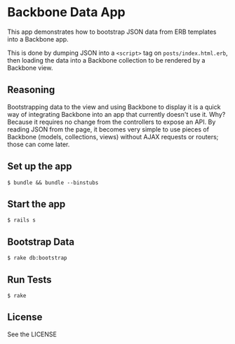 # Backbone Data App

This app demonstrates how to bootstrap JSON data from ERB templates into a
Backbone app.

This is done by dumping JSON into a `<script>` tag on `posts/index.html.erb`,
then loading the data into a Backbone collection to be rendered by a Backbone
view.

## Reasoning

Bootstrapping data to the view and using Backbone to display it is a quick way
of integrating Backbone into an app that currently doesn't use it. Why?
Because it requires no change from the controllers to expose an API. By
reading JSON from the page, it becomes very simple to use pieces of Backbone
(models, collections, views) without AJAX requests or routers; those can come
later.

## Set up the app

    $ bundle && bundle --binstubs

## Start the app

    $ rails s

## Bootstrap Data

    $ rake db:bootstrap

## Run Tests

    $ rake

## License

See the LICENSE
